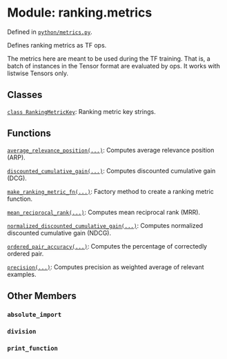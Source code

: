 <div itemscope itemtype="http://developers.google.com/ReferenceObject">
<meta itemprop="name" content="ranking.metrics" />
<meta itemprop="path" content="Stable" />
<meta itemprop="property" content="absolute_import"/>
<meta itemprop="property" content="division"/>
<meta itemprop="property" content="print_function"/>
</div>

# Module: ranking.metrics



Defined in [`python/metrics.py`](https://github.com/tensorflow/ranking/tree/master/tensorflow_ranking/python/metrics.py).

Defines ranking metrics as TF ops.

The metrics here are meant to be used during the TF training. That is, a batch
of instances in the Tensor format are evaluated by ops. It works with listwise
Tensors only.<!-- Placeholder for "Used in" -->



## Classes

[`class RankingMetricKey`](../ranking/metrics/RankingMetricKey.md): Ranking metric key strings.

## Functions

[`average_relevance_position(...)`](../ranking/metrics/average_relevance_position.md): Computes average relevance position (ARP).

[`discounted_cumulative_gain(...)`](../ranking/metrics/discounted_cumulative_gain.md): Computes discounted cumulative gain (DCG).

[`make_ranking_metric_fn(...)`](../ranking/metrics/make_ranking_metric_fn.md): Factory method to create a ranking metric function.

[`mean_reciprocal_rank(...)`](../ranking/metrics/mean_reciprocal_rank.md): Computes mean reciprocal rank (MRR).

[`normalized_discounted_cumulative_gain(...)`](../ranking/metrics/normalized_discounted_cumulative_gain.md): Computes normalized discounted cumulative gain (NDCG).

[`ordered_pair_accuracy(...)`](../ranking/metrics/ordered_pair_accuracy.md): Computes the percentage of correctedly ordered pair.

[`precision(...)`](../ranking/metrics/precision.md): Computes precision as weighted average of relevant examples.

## Other Members

<h3 id="absolute_import"><code>absolute_import</code></h3>

<h3 id="division"><code>division</code></h3>

<h3 id="print_function"><code>print_function</code></h3>

